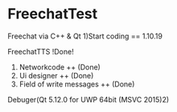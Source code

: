 # FreechatTest
Freechat via C++ & Qt 
1)Start coding == 1.10.19

FreechatTTS !Done!
1) Networkcode ++ (Done)
2) Ui designer ++ (Done)
 1) Field of write messages ++ (Done)

Debuger(Qt 5.12.0 for UWP 64bit (MSVC 2015)2)
